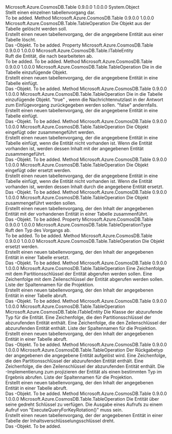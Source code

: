 <Type Name="TableOperation" FullName="Microsoft.Azure.CosmosDB.Table.TableOperation">
  <TypeSignature Language="C#" Value="public class TableOperation" />
  <TypeSignature Language="ILAsm" Value=".class public auto ansi beforefieldinit TableOperation extends System.Object" />
  <TypeSignature Language="DocId" Value="T:Microsoft.Azure.CosmosDB.Table.TableOperation" />
  <TypeSignature Language="VB.NET" Value="Public Class TableOperation" />
  <TypeSignature Language="F#" Value="type TableOperation = class" />
  <AssemblyInfo>
    <AssemblyName>Microsoft.Azure.CosmosDB.Table</AssemblyName>
    <AssemblyVersion>0.9.0.0</AssemblyVersion>
    <AssemblyVersion>1.0.0.0</AssemblyVersion>
  </AssemblyInfo>
  <Base>
    <BaseTypeName>System.Object</BaseTypeName>
  </Base>
  <Interfaces />
  <Docs>
    <summary>
            Stellt einen einzelnen tabellenvorgang dar.
            </summary>
    <remarks>To be added.</remarks>
  </Docs>
  <Members>
    <Member MemberName="Delete">
      <MemberSignature Language="C#" Value="public static Microsoft.Azure.CosmosDB.Table.TableOperation Delete (Microsoft.Azure.CosmosDB.Table.ITableEntity entity);" />
      <MemberSignature Language="ILAsm" Value=".method public static hidebysig class Microsoft.Azure.CosmosDB.Table.TableOperation Delete(class Microsoft.Azure.CosmosDB.Table.ITableEntity entity) cil managed" />
      <MemberSignature Language="DocId" Value="M:Microsoft.Azure.CosmosDB.Table.TableOperation.Delete(Microsoft.Azure.CosmosDB.Table.ITableEntity)" />
      <MemberSignature Language="VB.NET" Value="Public Shared Function Delete (entity As ITableEntity) As TableOperation" />
      <MemberSignature Language="F#" Value="static member Delete : Microsoft.Azure.CosmosDB.Table.ITableEntity -&gt; Microsoft.Azure.CosmosDB.Table.TableOperation" Usage="Microsoft.Azure.CosmosDB.Table.TableOperation.Delete entity" />
      <MemberType>Method</MemberType>
      <AssemblyInfo>
        <AssemblyName>Microsoft.Azure.CosmosDB.Table</AssemblyName>
        <AssemblyVersion>0.9.0.0</AssemblyVersion>
        <AssemblyVersion>1.0.0.0</AssemblyVersion>
      </AssemblyInfo>
      <ReturnValue>
        <ReturnType>Microsoft.Azure.CosmosDB.Table.TableOperation</ReturnType>
      </ReturnValue>
      <Parameters>
        <Parameter Name="entity" Type="Microsoft.Azure.CosmosDB.Table.ITableEntity" />
      </Parameters>
      <Docs>
        <param name="entity">Die <see cref="T:Microsoft.Azure.CosmosDB.Table.ITableEntity" /> Objekt aus der Tabelle gelöscht werden soll.</param>
        <summary>
            Erstellt einen neuen tabellenvorgang, der die angegebene Entität aus einer Tabelle löscht.
            </summary>
        <returns>Das <see cref="T:Microsoft.Azure.CosmosDB.Table.TableOperation" />-Objekt.</returns>
        <remarks>To be added.</remarks>
      </Docs>
    </Member>
    <Member MemberName="Entity">
      <MemberSignature Language="C#" Value="public Microsoft.Azure.CosmosDB.Table.ITableEntity Entity { get; }" />
      <MemberSignature Language="ILAsm" Value=".property instance class Microsoft.Azure.CosmosDB.Table.ITableEntity Entity" />
      <MemberSignature Language="DocId" Value="P:Microsoft.Azure.CosmosDB.Table.TableOperation.Entity" />
      <MemberSignature Language="VB.NET" Value="Public ReadOnly Property Entity As ITableEntity" />
      <MemberSignature Language="F#" Value="member this.Entity : Microsoft.Azure.CosmosDB.Table.ITableEntity" Usage="Microsoft.Azure.CosmosDB.Table.TableOperation.Entity" />
      <MemberType>Property</MemberType>
      <AssemblyInfo>
        <AssemblyName>Microsoft.Azure.CosmosDB.Table</AssemblyName>
        <AssemblyVersion>0.9.0.0</AssemblyVersion>
        <AssemblyVersion>1.0.0.0</AssemblyVersion>
      </AssemblyInfo>
      <ReturnValue>
        <ReturnType>Microsoft.Azure.CosmosDB.Table.ITableEntity</ReturnType>
      </ReturnValue>
      <Docs>
        <summary>
            Ruft die Entität, die nach bearbeiteten ab.
            </summary>
        <value>To be added.</value>
        <remarks>To be added.</remarks>
      </Docs>
    </Member>
    <Member MemberName="Insert">
      <MemberSignature Language="C#" Value="public static Microsoft.Azure.CosmosDB.Table.TableOperation Insert (Microsoft.Azure.CosmosDB.Table.ITableEntity entity);" />
      <MemberSignature Language="ILAsm" Value=".method public static hidebysig class Microsoft.Azure.CosmosDB.Table.TableOperation Insert(class Microsoft.Azure.CosmosDB.Table.ITableEntity entity) cil managed" />
      <MemberSignature Language="DocId" Value="M:Microsoft.Azure.CosmosDB.Table.TableOperation.Insert(Microsoft.Azure.CosmosDB.Table.ITableEntity)" />
      <MemberSignature Language="VB.NET" Value="Public Shared Function Insert (entity As ITableEntity) As TableOperation" />
      <MemberSignature Language="F#" Value="static member Insert : Microsoft.Azure.CosmosDB.Table.ITableEntity -&gt; Microsoft.Azure.CosmosDB.Table.TableOperation" Usage="Microsoft.Azure.CosmosDB.Table.TableOperation.Insert entity" />
      <MemberType>Method</MemberType>
      <AssemblyInfo>
        <AssemblyName>Microsoft.Azure.CosmosDB.Table</AssemblyName>
        <AssemblyVersion>0.9.0.0</AssemblyVersion>
        <AssemblyVersion>1.0.0.0</AssemblyVersion>
      </AssemblyInfo>
      <ReturnValue>
        <ReturnType>Microsoft.Azure.CosmosDB.Table.TableOperation</ReturnType>
      </ReturnValue>
      <Parameters>
        <Parameter Name="entity" Type="Microsoft.Azure.CosmosDB.Table.ITableEntity" />
      </Parameters>
      <Docs>
        <param name="entity">Die <see cref="T:Microsoft.Azure.CosmosDB.Table.ITableEntity" /> in die Tabelle einzufügende Objekt.</param>
        <summary>
            Erstellt einen neuen tabellenvorgang, der die angegebene Entität in eine Tabelle einfügt.
            </summary>
        <returns>Das <see cref="T:Microsoft.Azure.CosmosDB.Table.TableOperation" />-Objekt.</returns>
        <remarks>To be added.</remarks>
      </Docs>
    </Member>
    <Member MemberName="Insert">
      <MemberSignature Language="C#" Value="public static Microsoft.Azure.CosmosDB.Table.TableOperation Insert (Microsoft.Azure.CosmosDB.Table.ITableEntity entity, bool echoContent);" />
      <MemberSignature Language="ILAsm" Value=".method public static hidebysig class Microsoft.Azure.CosmosDB.Table.TableOperation Insert(class Microsoft.Azure.CosmosDB.Table.ITableEntity entity, bool echoContent) cil managed" />
      <MemberSignature Language="DocId" Value="M:Microsoft.Azure.CosmosDB.Table.TableOperation.Insert(Microsoft.Azure.CosmosDB.Table.ITableEntity,System.Boolean)" />
      <MemberSignature Language="VB.NET" Value="Public Shared Function Insert (entity As ITableEntity, echoContent As Boolean) As TableOperation" />
      <MemberSignature Language="F#" Value="static member Insert : Microsoft.Azure.CosmosDB.Table.ITableEntity * bool -&gt; Microsoft.Azure.CosmosDB.Table.TableOperation" Usage="Microsoft.Azure.CosmosDB.Table.TableOperation.Insert (entity, echoContent)" />
      <MemberType>Method</MemberType>
      <AssemblyInfo>
        <AssemblyName>Microsoft.Azure.CosmosDB.Table</AssemblyName>
        <AssemblyVersion>0.9.0.0</AssemblyVersion>
        <AssemblyVersion>1.0.0.0</AssemblyVersion>
      </AssemblyInfo>
      <ReturnValue>
        <ReturnType>Microsoft.Azure.CosmosDB.Table.TableOperation</ReturnType>
      </ReturnValue>
      <Parameters>
        <Parameter Name="entity" Type="Microsoft.Azure.CosmosDB.Table.ITableEntity" />
        <Parameter Name="echoContent" Type="System.Boolean" />
      </Parameters>
      <Docs>
        <param name="entity">Die <see cref="T:Microsoft.Azure.CosmosDB.Table.ITableEntity" /> in die Tabelle einzufügende Objekt.</param>
        <param name="echoContent">
          <c>"true"</c> , wenn die Nachrichtennutzlast in der Antwort zum Einfügevorgang zurückgegeben werden sollen. <c>"false"</c> andernfalls.</param>
        <summary>
            Erstellt einen neuen tabellenvorgang, der die angegebene Entität in eine Tabelle einfügt.
            </summary>
        <returns>Das <see cref="T:Microsoft.Azure.CosmosDB.Table.TableOperation" />-Objekt.</returns>
        <remarks>To be added.</remarks>
      </Docs>
    </Member>
    <Member MemberName="InsertOrMerge">
      <MemberSignature Language="C#" Value="public static Microsoft.Azure.CosmosDB.Table.TableOperation InsertOrMerge (Microsoft.Azure.CosmosDB.Table.ITableEntity entity);" />
      <MemberSignature Language="ILAsm" Value=".method public static hidebysig class Microsoft.Azure.CosmosDB.Table.TableOperation InsertOrMerge(class Microsoft.Azure.CosmosDB.Table.ITableEntity entity) cil managed" />
      <MemberSignature Language="DocId" Value="M:Microsoft.Azure.CosmosDB.Table.TableOperation.InsertOrMerge(Microsoft.Azure.CosmosDB.Table.ITableEntity)" />
      <MemberSignature Language="VB.NET" Value="Public Shared Function InsertOrMerge (entity As ITableEntity) As TableOperation" />
      <MemberSignature Language="F#" Value="static member InsertOrMerge : Microsoft.Azure.CosmosDB.Table.ITableEntity -&gt; Microsoft.Azure.CosmosDB.Table.TableOperation" Usage="Microsoft.Azure.CosmosDB.Table.TableOperation.InsertOrMerge entity" />
      <MemberType>Method</MemberType>
      <AssemblyInfo>
        <AssemblyName>Microsoft.Azure.CosmosDB.Table</AssemblyName>
        <AssemblyVersion>0.9.0.0</AssemblyVersion>
        <AssemblyVersion>1.0.0.0</AssemblyVersion>
      </AssemblyInfo>
      <ReturnValue>
        <ReturnType>Microsoft.Azure.CosmosDB.Table.TableOperation</ReturnType>
      </ReturnValue>
      <Parameters>
        <Parameter Name="entity" Type="Microsoft.Azure.CosmosDB.Table.ITableEntity" />
      </Parameters>
      <Docs>
        <param name="entity">Die <see cref="T:Microsoft.Azure.CosmosDB.Table.ITableEntity" /> Objekt eingefügt oder zusammengeführt werden.</param>
        <summary>
            Erstellt einen neuen tabellenvorgang, der die angegebene Entität in eine Tabelle einfügt, wenn die Entität nicht vorhanden ist. Wenn die Entität vorhanden ist, werden dessen Inhalt mit der angegebenen Entität zusammengeführt.
            </summary>
        <returns>Das <see cref="T:Microsoft.Azure.CosmosDB.Table.TableOperation" />-Objekt.</returns>
        <remarks>To be added.</remarks>
      </Docs>
    </Member>
    <Member MemberName="InsertOrReplace">
      <MemberSignature Language="C#" Value="public static Microsoft.Azure.CosmosDB.Table.TableOperation InsertOrReplace (Microsoft.Azure.CosmosDB.Table.ITableEntity entity);" />
      <MemberSignature Language="ILAsm" Value=".method public static hidebysig class Microsoft.Azure.CosmosDB.Table.TableOperation InsertOrReplace(class Microsoft.Azure.CosmosDB.Table.ITableEntity entity) cil managed" />
      <MemberSignature Language="DocId" Value="M:Microsoft.Azure.CosmosDB.Table.TableOperation.InsertOrReplace(Microsoft.Azure.CosmosDB.Table.ITableEntity)" />
      <MemberSignature Language="VB.NET" Value="Public Shared Function InsertOrReplace (entity As ITableEntity) As TableOperation" />
      <MemberSignature Language="F#" Value="static member InsertOrReplace : Microsoft.Azure.CosmosDB.Table.ITableEntity -&gt; Microsoft.Azure.CosmosDB.Table.TableOperation" Usage="Microsoft.Azure.CosmosDB.Table.TableOperation.InsertOrReplace entity" />
      <MemberType>Method</MemberType>
      <AssemblyInfo>
        <AssemblyName>Microsoft.Azure.CosmosDB.Table</AssemblyName>
        <AssemblyVersion>0.9.0.0</AssemblyVersion>
        <AssemblyVersion>1.0.0.0</AssemblyVersion>
      </AssemblyInfo>
      <ReturnValue>
        <ReturnType>Microsoft.Azure.CosmosDB.Table.TableOperation</ReturnType>
      </ReturnValue>
      <Parameters>
        <Parameter Name="entity" Type="Microsoft.Azure.CosmosDB.Table.ITableEntity" />
      </Parameters>
      <Docs>
        <param name="entity">Die <see cref="T:Microsoft.Azure.CosmosDB.Table.ITableEntity" /> Objekt eingefügt oder ersetzt werden.</param>
        <summary>
            Erstellt einen neuen tabellenvorgang, der die angegebene Entität in eine Tabelle einfügt, wenn die Entität nicht vorhanden ist. Wenn die Entität vorhanden ist, werden dessen Inhalt durch die angegebene Entität ersetzt.
            </summary>
        <returns>Das <see cref="T:Microsoft.Azure.CosmosDB.Table.TableOperation" />-Objekt.</returns>
        <remarks>To be added.</remarks>
      </Docs>
    </Member>
    <Member MemberName="Merge">
      <MemberSignature Language="C#" Value="public static Microsoft.Azure.CosmosDB.Table.TableOperation Merge (Microsoft.Azure.CosmosDB.Table.ITableEntity entity);" />
      <MemberSignature Language="ILAsm" Value=".method public static hidebysig class Microsoft.Azure.CosmosDB.Table.TableOperation Merge(class Microsoft.Azure.CosmosDB.Table.ITableEntity entity) cil managed" />
      <MemberSignature Language="DocId" Value="M:Microsoft.Azure.CosmosDB.Table.TableOperation.Merge(Microsoft.Azure.CosmosDB.Table.ITableEntity)" />
      <MemberSignature Language="VB.NET" Value="Public Shared Function Merge (entity As ITableEntity) As TableOperation" />
      <MemberSignature Language="F#" Value="static member Merge : Microsoft.Azure.CosmosDB.Table.ITableEntity -&gt; Microsoft.Azure.CosmosDB.Table.TableOperation" Usage="Microsoft.Azure.CosmosDB.Table.TableOperation.Merge entity" />
      <MemberType>Method</MemberType>
      <AssemblyInfo>
        <AssemblyName>Microsoft.Azure.CosmosDB.Table</AssemblyName>
        <AssemblyVersion>0.9.0.0</AssemblyVersion>
        <AssemblyVersion>1.0.0.0</AssemblyVersion>
      </AssemblyInfo>
      <ReturnValue>
        <ReturnType>Microsoft.Azure.CosmosDB.Table.TableOperation</ReturnType>
      </ReturnValue>
      <Parameters>
        <Parameter Name="entity" Type="Microsoft.Azure.CosmosDB.Table.ITableEntity" />
      </Parameters>
      <Docs>
        <param name="entity">Die <see cref="T:Microsoft.Azure.CosmosDB.Table.ITableEntity" /> Objekt zusammengeführt werden sollen.</param>
        <summary>
            Erstellt einen neuen tabellenvorgang, der den Inhalt der angegebenen Entität mit der vorhandenen Entität in einer Tabelle zusammenführt.
            </summary>
        <returns>Das <see cref="T:Microsoft.Azure.CosmosDB.Table.TableOperation" />-Objekt.</returns>
        <remarks>To be added.</remarks>
      </Docs>
    </Member>
    <Member MemberName="OperationType">
      <MemberSignature Language="C#" Value="public Microsoft.Azure.CosmosDB.Table.TableOperationType OperationType { get; }" />
      <MemberSignature Language="ILAsm" Value=".property instance valuetype Microsoft.Azure.CosmosDB.Table.TableOperationType OperationType" />
      <MemberSignature Language="DocId" Value="P:Microsoft.Azure.CosmosDB.Table.TableOperation.OperationType" />
      <MemberSignature Language="VB.NET" Value="Public ReadOnly Property OperationType As TableOperationType" />
      <MemberSignature Language="F#" Value="member this.OperationType : Microsoft.Azure.CosmosDB.Table.TableOperationType" Usage="Microsoft.Azure.CosmosDB.Table.TableOperation.OperationType" />
      <MemberType>Property</MemberType>
      <AssemblyInfo>
        <AssemblyName>Microsoft.Azure.CosmosDB.Table</AssemblyName>
        <AssemblyVersion>0.9.0.0</AssemblyVersion>
        <AssemblyVersion>1.0.0.0</AssemblyVersion>
      </AssemblyInfo>
      <ReturnValue>
        <ReturnType>Microsoft.Azure.CosmosDB.Table.TableOperationType</ReturnType>
      </ReturnValue>
      <Docs>
        <summary>
            Ruft den Typ des Vorgangs ab.
            </summary>
        <value>To be added.</value>
        <remarks>To be added.</remarks>
      </Docs>
    </Member>
    <Member MemberName="Replace">
      <MemberSignature Language="C#" Value="public static Microsoft.Azure.CosmosDB.Table.TableOperation Replace (Microsoft.Azure.CosmosDB.Table.ITableEntity entity);" />
      <MemberSignature Language="ILAsm" Value=".method public static hidebysig class Microsoft.Azure.CosmosDB.Table.TableOperation Replace(class Microsoft.Azure.CosmosDB.Table.ITableEntity entity) cil managed" />
      <MemberSignature Language="DocId" Value="M:Microsoft.Azure.CosmosDB.Table.TableOperation.Replace(Microsoft.Azure.CosmosDB.Table.ITableEntity)" />
      <MemberSignature Language="VB.NET" Value="Public Shared Function Replace (entity As ITableEntity) As TableOperation" />
      <MemberSignature Language="F#" Value="static member Replace : Microsoft.Azure.CosmosDB.Table.ITableEntity -&gt; Microsoft.Azure.CosmosDB.Table.TableOperation" Usage="Microsoft.Azure.CosmosDB.Table.TableOperation.Replace entity" />
      <MemberType>Method</MemberType>
      <AssemblyInfo>
        <AssemblyName>Microsoft.Azure.CosmosDB.Table</AssemblyName>
        <AssemblyVersion>0.9.0.0</AssemblyVersion>
        <AssemblyVersion>1.0.0.0</AssemblyVersion>
      </AssemblyInfo>
      <ReturnValue>
        <ReturnType>Microsoft.Azure.CosmosDB.Table.TableOperation</ReturnType>
      </ReturnValue>
      <Parameters>
        <Parameter Name="entity" Type="Microsoft.Azure.CosmosDB.Table.ITableEntity" />
      </Parameters>
      <Docs>
        <param name="entity">Die <see cref="T:Microsoft.Azure.CosmosDB.Table.ITableEntity" /> Objekt ersetzt werden.</param>
        <summary>
            Erstellt einen neuen tabellenvorgang, der den Inhalt der angegebenen Entität in einer Tabelle ersetzt.
            </summary>
        <returns>Das <see cref="T:Microsoft.Azure.CosmosDB.Table.TableOperation" />-Objekt.</returns>
        <remarks>To be added.</remarks>
      </Docs>
    </Member>
    <Member MemberName="Retrieve">
      <MemberSignature Language="C#" Value="public static Microsoft.Azure.CosmosDB.Table.TableOperation Retrieve (string partitionKey, string rowkey, System.Collections.Generic.List&lt;string&gt; selectedColumns = null);" />
      <MemberSignature Language="ILAsm" Value=".method public static hidebysig class Microsoft.Azure.CosmosDB.Table.TableOperation Retrieve(string partitionKey, string rowkey, class System.Collections.Generic.List`1&lt;string&gt; selectedColumns) cil managed" />
      <MemberSignature Language="DocId" Value="M:Microsoft.Azure.CosmosDB.Table.TableOperation.Retrieve(System.String,System.String,System.Collections.Generic.List{System.String})" />
      <MemberSignature Language="VB.NET" Value="Public Shared Function Retrieve (partitionKey As String, rowkey As String, Optional selectedColumns As List(Of String) = null) As TableOperation" />
      <MemberSignature Language="F#" Value="static member Retrieve : string * string * System.Collections.Generic.List&lt;string&gt; -&gt; Microsoft.Azure.CosmosDB.Table.TableOperation" Usage="Microsoft.Azure.CosmosDB.Table.TableOperation.Retrieve (partitionKey, rowkey, selectedColumns)" />
      <MemberType>Method</MemberType>
      <AssemblyInfo>
        <AssemblyName>Microsoft.Azure.CosmosDB.Table</AssemblyName>
        <AssemblyVersion>0.9.0.0</AssemblyVersion>
        <AssemblyVersion>1.0.0.0</AssemblyVersion>
      </AssemblyInfo>
      <ReturnValue>
        <ReturnType>Microsoft.Azure.CosmosDB.Table.TableOperation</ReturnType>
      </ReturnValue>
      <Parameters>
        <Parameter Name="partitionKey" Type="System.String" />
        <Parameter Name="rowkey" Type="System.String" />
        <Parameter Name="selectedColumns" Type="System.Collections.Generic.List&lt;System.String&gt;" />
      </Parameters>
      <Docs>
        <param name="partitionKey">Eine Zeichenfolge mit dem Partitionsschlüssel der Entität abgerufen werden sollen.</param>
        <param name="rowkey">Eine Zeichenfolge mit dem Zeilenschlüssel der Entität abgerufen werden sollen.</param>
        <param name="selectedColumns">Liste der Spaltennamen für die Projektion.</param>
        <summary>
            Erstellt einen neuen tabellenvorgang, der den Inhalt der angegebenen Entität in einer Tabelle abruft.
            </summary>
        <returns>Das <see cref="T:Microsoft.Azure.CosmosDB.Table.TableOperation" />-Objekt.</returns>
        <remarks>To be added.</remarks>
      </Docs>
    </Member>
    <Member MemberName="Retrieve&lt;TElement&gt;">
      <MemberSignature Language="C#" Value="public static Microsoft.Azure.CosmosDB.Table.TableOperation Retrieve&lt;TElement&gt; (string partitionKey, string rowkey, System.Collections.Generic.List&lt;string&gt; selectColumns = null) where TElement : Microsoft.Azure.CosmosDB.Table.ITableEntity;" />
      <MemberSignature Language="ILAsm" Value=".method public static hidebysig class Microsoft.Azure.CosmosDB.Table.TableOperation Retrieve&lt;(class Microsoft.Azure.CosmosDB.Table.ITableEntity) TElement&gt;(string partitionKey, string rowkey, class System.Collections.Generic.List`1&lt;string&gt; selectColumns) cil managed" />
      <MemberSignature Language="DocId" Value="M:Microsoft.Azure.CosmosDB.Table.TableOperation.Retrieve``1(System.String,System.String,System.Collections.Generic.List{System.String})" />
      <MemberSignature Language="VB.NET" Value="Public Shared Function Retrieve(Of TElement As ITableEntity) (partitionKey As String, rowkey As String, Optional selectColumns As List(Of String) = null) As TableOperation" />
      <MemberSignature Language="F#" Value="static member Retrieve : string * string * System.Collections.Generic.List&lt;string&gt; -&gt; Microsoft.Azure.CosmosDB.Table.TableOperation (requires 'Element :&gt; Microsoft.Azure.CosmosDB.Table.ITableEntity)" Usage="Microsoft.Azure.CosmosDB.Table.TableOperation.Retrieve (partitionKey, rowkey, selectColumns)" />
      <MemberType>Method</MemberType>
      <AssemblyInfo>
        <AssemblyName>Microsoft.Azure.CosmosDB.Table</AssemblyName>
        <AssemblyVersion>0.9.0.0</AssemblyVersion>
        <AssemblyVersion>1.0.0.0</AssemblyVersion>
      </AssemblyInfo>
      <ReturnValue>
        <ReturnType>Microsoft.Azure.CosmosDB.Table.TableOperation</ReturnType>
      </ReturnValue>
      <TypeParameters>
        <TypeParameter Name="TElement">
          <Constraints>
            <InterfaceName>Microsoft.Azure.CosmosDB.Table.ITableEntity</InterfaceName>
          </Constraints>
        </TypeParameter>
      </TypeParameters>
      <Parameters>
        <Parameter Name="partitionKey" Type="System.String" />
        <Parameter Name="rowkey" Type="System.String" />
        <Parameter Name="selectColumns" Type="System.Collections.Generic.List&lt;System.String&gt;" />
      </Parameters>
      <Docs>
        <typeparam name="TElement">Die Klasse der abzurufende Typ für die Entität.</typeparam>
        <param name="partitionKey">Eine Zeichenfolge, die den Partitionsschlüssel der abzurufenden Entität enthält.</param>
        <param name="rowkey">Eine Zeichenfolge, die den Zeilenschlüssel der abzurufenden Entität enthält.</param>
        <param name="selectColumns">Liste der Spaltennamen für die Projektion.</param>
        <summary>
            Erstellt einen neuen tabellenvorgang, der den Inhalt der angegebenen Entität in einer Tabelle abruft.
            </summary>
        <returns>Das <see cref="T:Microsoft.Azure.CosmosDB.Table.TableOperation" />-Objekt.</returns>
        <remarks>To be added.</remarks>
      </Docs>
    </Member>
    <Member MemberName="Retrieve&lt;TResult&gt;">
      <MemberSignature Language="C#" Value="public static Microsoft.Azure.CosmosDB.Table.TableOperation Retrieve&lt;TResult&gt; (string partitionKey, string rowkey, Microsoft.Azure.CosmosDB.Table.EntityResolver&lt;TResult&gt; resolver, System.Collections.Generic.List&lt;string&gt; selectedColumns = null);" />
      <MemberSignature Language="ILAsm" Value=".method public static hidebysig class Microsoft.Azure.CosmosDB.Table.TableOperation Retrieve&lt;TResult&gt;(string partitionKey, string rowkey, class Microsoft.Azure.CosmosDB.Table.EntityResolver`1&lt;!!TResult&gt; resolver, class System.Collections.Generic.List`1&lt;string&gt; selectedColumns) cil managed" />
      <MemberSignature Language="DocId" Value="M:Microsoft.Azure.CosmosDB.Table.TableOperation.Retrieve``1(System.String,System.String,Microsoft.Azure.CosmosDB.Table.EntityResolver{``0},System.Collections.Generic.List{System.String})" />
      <MemberSignature Language="VB.NET" Value="Public Shared Function Retrieve(Of TResult) (partitionKey As String, rowkey As String, resolver As EntityResolver(Of TResult), Optional selectedColumns As List(Of String) = null) As TableOperation" />
      <MemberSignature Language="F#" Value="static member Retrieve : string * string * Microsoft.Azure.CosmosDB.Table.EntityResolver&lt;'Result&gt; * System.Collections.Generic.List&lt;string&gt; -&gt; Microsoft.Azure.CosmosDB.Table.TableOperation" Usage="Microsoft.Azure.CosmosDB.Table.TableOperation.Retrieve (partitionKey, rowkey, resolver, selectedColumns)" />
      <MemberType>Method</MemberType>
      <AssemblyInfo>
        <AssemblyName>Microsoft.Azure.CosmosDB.Table</AssemblyName>
        <AssemblyVersion>0.9.0.0</AssemblyVersion>
        <AssemblyVersion>1.0.0.0</AssemblyVersion>
      </AssemblyInfo>
      <ReturnValue>
        <ReturnType>Microsoft.Azure.CosmosDB.Table.TableOperation</ReturnType>
      </ReturnValue>
      <TypeParameters>
        <TypeParameter Name="TResult" />
      </TypeParameters>
      <Parameters>
        <Parameter Name="partitionKey" Type="System.String" />
        <Parameter Name="rowkey" Type="System.String" />
        <Parameter Name="resolver" Type="Microsoft.Azure.CosmosDB.Table.EntityResolver&lt;TResult&gt;" />
        <Parameter Name="selectedColumns" Type="System.Collections.Generic.List&lt;System.String&gt;" />
      </Parameters>
      <Docs>
        <typeparam name="TResult">Der Rückgabetyp der angegebenen <see cref="T:Microsoft.Azure.CosmosDB.Table.EntityResolver`1" /> die angegebene Entität aufgelöst wird.</typeparam>
        <param name="partitionKey">Eine Zeichenfolge, die den Partitionsschlüssel der abzurufenden Entität enthält.</param>
        <param name="rowkey">Eine Zeichenfolge, die den Zeilenschlüssel der abzurufenden Entität enthält.</param>
        <param name="resolver">Die <see cref="T:Microsoft.Azure.CosmosDB.Table.EntityResolver`1" /> -Implementierung zum projizieren der Entität als einen bestimmten Typ im Ergebnis abrufen.</param>
        <param name="selectedColumns">Liste der Spaltennamen für die Projektion.</param>
        <summary>
            Erstellt einen neuen tabellenvorgang, der den Inhalt der angegebenen Entität in einer Tabelle abruft.
            </summary>
        <returns>Das <see cref="T:Microsoft.Azure.CosmosDB.Table.TableOperation" />-Objekt.</returns>
        <remarks>To be added.</remarks>
      </Docs>
    </Member>
    <Member MemberName="RotateEncryptionKey">
      <MemberSignature Language="C#" Value="public static Microsoft.Azure.CosmosDB.Table.TableOperation RotateEncryptionKey (Microsoft.Azure.CosmosDB.Table.KeyRotationEntity entity);" />
      <MemberSignature Language="ILAsm" Value=".method public static hidebysig class Microsoft.Azure.CosmosDB.Table.TableOperation RotateEncryptionKey(class Microsoft.Azure.CosmosDB.Table.KeyRotationEntity entity) cil managed" />
      <MemberSignature Language="DocId" Value="M:Microsoft.Azure.CosmosDB.Table.TableOperation.RotateEncryptionKey(Microsoft.Azure.CosmosDB.Table.KeyRotationEntity)" />
      <MemberSignature Language="VB.NET" Value="Public Shared Function RotateEncryptionKey (entity As KeyRotationEntity) As TableOperation" />
      <MemberSignature Language="F#" Value="static member RotateEncryptionKey : Microsoft.Azure.CosmosDB.Table.KeyRotationEntity -&gt; Microsoft.Azure.CosmosDB.Table.TableOperation" Usage="Microsoft.Azure.CosmosDB.Table.TableOperation.RotateEncryptionKey entity" />
      <MemberType>Method</MemberType>
      <AssemblyInfo>
        <AssemblyName>Microsoft.Azure.CosmosDB.Table</AssemblyName>
        <AssemblyVersion>0.9.0.0</AssemblyVersion>
        <AssemblyVersion>1.0.0.0</AssemblyVersion>
      </AssemblyInfo>
      <ReturnValue>
        <ReturnType>Microsoft.Azure.CosmosDB.Table.TableOperation</ReturnType>
      </ReturnValue>
      <Parameters>
        <Parameter Name="entity" Type="Microsoft.Azure.CosmosDB.Table.KeyRotationEntity" />
      </Parameters>
      <Docs>
        <param name="entity">Die <see cref="T:Microsoft.Azure.CosmosDB.Table.KeyRotationEntity" /> Entität über seine gedreht Schlüssel zu verfügen.  Die Ausgabe eines Aufrufs zu einem Aufruf von "ExecuteQueryForKeyRotation()" muss sein.</param>
        <summary>
            Erstellt einen neuen tabellenvorgang, der der angegebenen Entität in einer Tabelle der Inhaltsverschlüsselungsschlüssel dreht.
            </summary>
        <returns>Das <see cref="T:Microsoft.Azure.CosmosDB.Table.TableOperation" />-Objekt.</returns>
        <remarks>To be added.</remarks>
      </Docs>
    </Member>
  </Members>
</Type>